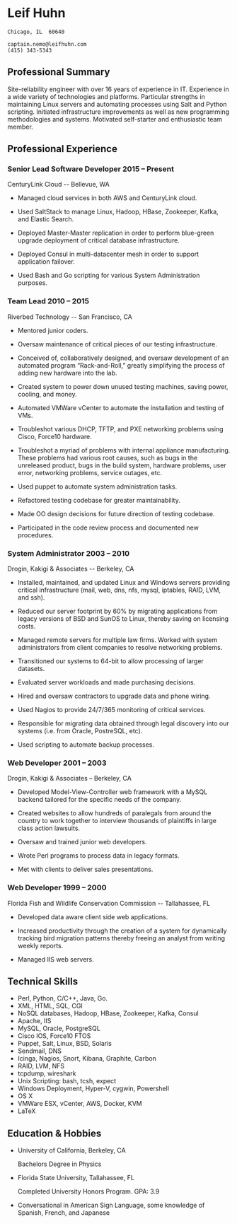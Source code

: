 Leif Huhn
=========

    Chicago, IL  60640

    captain.nemo@leifhuhn.com
    (415) 343-5343

Professional Summary
--------------------

Site-reliability engineer with over 16 years of experience in IT.  Experience
in a wide variety of technologies and platforms.  Particular strengths
in maintaining Linux servers and automating processes using Salt and Python
scripting.  Initiated infrastructure improvements as well as new
programming methodologies and systems. Motivated self-starter and
enthusiastic team member.

Professional Experience
-----------------------

### **Senior Lead Software Developer**        2015 – Present
   CenturyLink Cloud -- Bellevue, WA

 * Managed cloud services in both AWS and CenturyLink cloud.

 * Used SaltStack to manage Linux, Hadoop, HBase, Zookeeper, Kafka, and
   Elastic Search.

 * Deployed Master-Master replication in order to perform blue-green upgrade
   deployment of critical database infrastructure.

 * Deployed Consul in multi-datacenter mesh in order to support application
   failover.

 * Used Bash and Go scripting for various System Administration purposes.

### **Team Lead**        2010 – 2015
   Riverbed Technology -- San Francisco, CA

 * Mentored junior coders.

 * Oversaw maintenance of critical pieces of our testing infrastructure.

 * Conceived of, collaboratively designed, and oversaw development of an
   automated program “Rack-and-Roll,” greatly simplifying the process
   of adding new hardware into the lab.

 * Created system to power down unused testing machines, saving power,
   cooling, and money.

 * Automated VMWare vCenter to automate the installation and testing of
   VMs.

 * Troubleshot various DHCP, TFTP, and PXE networking problems using Cisco,
   Force10 hardware.

 * Troubleshot a myriad of problems with internal appliance manufacturing.
   These problems had various root causes, such as bugs in the unreleased
   product, bugs in the build system, hardware problems, user error,
   networking problems, service outages, etc.

 * Used puppet to automate system administration tasks.

 * Refactored testing codebase for greater maintainability.

 * Made OO design decisions for future direction of testing codebase.

 * Participated in the code review process and documented new procedures.

### **System Administrator**       2003 – 2010

 Drogin, Kakigi & Associates -- Berkeley, CA

 * Installed, maintained, and updated Linux and Windows servers providing
   critical infrastructure (mail, web, dns, nfs, mysql, iptables, RAID,
   LVM, and ssh).

 * Reduced our server footprint by 60% by migrating applications from
   legacy versions of BSD and SunOS to Linux, thereby saving on licensing
   costs.

 * Managed remote servers for multiple law firms.  Worked with system
   administrators from client companies to resolve networking problems.

 * Transitioned our systems to 64-bit to allow processing of larger
   datasets.

 * Evaluated server workloads and made purchasing decisions.

 * Hired and oversaw contractors to upgrade data and phone wiring.

 * Used Nagios to provide 24/7/365 monitoring of critical services.

 * Responsible for migrating data obtained through legal discovery into our
   systems (i.e. from Oracle, PostreSQL, etc).

 * Used scripting to automate backup processes.

### **Web Developer**       2001 – 2003

 Drogin, Kakigi & Associates – Berkeley, CA

 * Developed Model-View-Controller web framework with a MySQL backend
   tailored for the specific needs of the company.

 * Created websites to allow hundreds of paralegals from around the country
   to work together to interview thousands of plaintiffs in large class
   action lawsuits.

 * Oversaw and trained junior web developers.

 * Wrote Perl programs to process data in legacy formats.

 * Met with clients to deliver sales presentations.

### **Web Developer**         1999 – 2000

 Florida Fish and Wildlife Conservation Commission -- Tallahassee, FL

 * Developed data aware client side web applications.

 * Increased productivity through the creation of a system for dynamically
   tracking bird migration patterns thereby freeing an analyst from writing
   weekly reports.

 * Managed IIS web servers.

Technical Skills
----------------

 * Perl, Python, C/C++, Java, Go.
 * XML, HTML, SQL, CGI
 * NoSQL databases, Hadoop, HBase, Zookeeper, Kafka, Consul
 * Apache, IIS
 * MySQL, Oracle, PostgreSQL
 * Cisco IOS, Force10 FTOS
 * Puppet, Salt, Linux, BSD, Solaris
 * Sendmail, DNS
 * Icinga, Nagios, Snort, Kibana, Graphite, Carbon
 * RAID, LVM, NFS
 * tcpdump, wireshark
 * Unix Scripting: bash, tcsh, expect
 * Windows Deployment, Hyper-V, cygwin, Powershell
 * OS X
 * VMWare ESX, vCenter, AWS, Docker, KVM
 * LaTeX


Education & Hobbies
-------------------

 *  University of California, Berkeley, CA

    Bachelors Degree in Physics

 *  Florida State University, Tallahassee, FL

    Completed University Honors Program. GPA: 3.9

 *  Conversational in American Sign Language, some knowledge of Spanish,
    French, and Japanese
